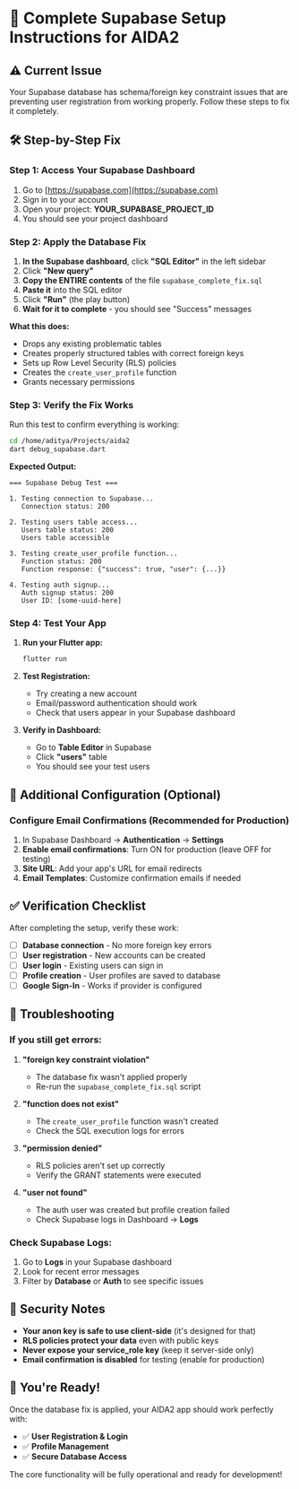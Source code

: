# 🔧 Complete Supabase Setup Instructions for AIDA2

## ⚠️ Current Issue
Your Supabase database has schema/foreign key constraint issues that are preventing user registration from working properly. Follow these steps to fix it completely.

## 🛠️ Step-by-Step Fix

### **Step 1: Access Your Supabase Dashboard**
1. Go to [https://supabase.com](https://supabase.com)
2. Sign in to your account
3. Open your project: **YOUR_SUPABASE_PROJECT_ID**
4. You should see your project dashboard

### **Step 2: Apply the Database Fix**
1. **In the Supabase dashboard**, click **"SQL Editor"** in the left sidebar
2. Click **"New query"**
3. **Copy the ENTIRE contents** of the file `supabase_complete_fix.sql`
4. **Paste it** into the SQL editor
5. Click **"Run"** (the play button)
6. **Wait for it to complete** - you should see "Success" messages

**What this does:**
- Drops any existing problematic tables
- Creates properly structured tables with correct foreign keys
- Sets up Row Level Security (RLS) policies
- Creates the `create_user_profile` function
- Grants necessary permissions

### **Step 3: Verify the Fix Works**
Run this test to confirm everything is working:

```bash
cd /home/aditya/Projects/aida2
dart debug_supabase.dart
```

**Expected Output:**
```
=== Supabase Debug Test ===

1. Testing connection to Supabase...
   Connection status: 200

2. Testing users table access...
   Users table status: 200
   Users table accessible

3. Testing create_user_profile function...
   Function status: 200
   Function response: {"success": true, "user": {...}}

4. Testing auth signup...
   Auth signup status: 200
   User ID: [some-uuid-here]
```

### **Step 4: Test Your App**
1. **Run your Flutter app:**
   ```bash
   flutter run
   ```

2. **Test Registration:**
   - Try creating a new account
   - Email/password authentication should work
   - Check that users appear in your Supabase dashboard

3. **Verify in Dashboard:**
   - Go to **Table Editor** in Supabase
   - Click **"users"** table
   - You should see your test users

## 🎯 Additional Configuration (Optional)

### **Configure Email Confirmations (Recommended for Production)**
1. In Supabase Dashboard → **Authentication** → **Settings**
2. **Enable email confirmations**: Turn ON for production (leave OFF for testing)
3. **Site URL**: Add your app's URL for email redirects
4. **Email Templates**: Customize confirmation emails if needed

## ✅ Verification Checklist

After completing the setup, verify these work:

- [ ] **Database connection** - No more foreign key errors
- [ ] **User registration** - New accounts can be created
- [ ] **User login** - Existing users can sign in
- [ ] **Profile creation** - User profiles are saved to database
- [ ] **Google Sign-In** - Works if provider is configured

## 🐛 Troubleshooting

### **If you still get errors:**

1. **"foreign key constraint violation"**
   - The database fix wasn't applied properly
   - Re-run the `supabase_complete_fix.sql` script

2. **"function does not exist"**
   - The `create_user_profile` function wasn't created
   - Check the SQL execution logs for errors

3. **"permission denied"**
   - RLS policies aren't set up correctly
   - Verify the GRANT statements were executed

4. **"user not found"**
   - The auth user was created but profile creation failed
   - Check Supabase logs in Dashboard → **Logs**

### **Check Supabase Logs:**
1. Go to **Logs** in your Supabase dashboard
2. Look for recent error messages
3. Filter by **Database** or **Auth** to see specific issues

## 🔐 Security Notes

- **Your anon key is safe to use client-side** (it's designed for that)
- **RLS policies protect your data** even with public keys
- **Never expose your service_role key** (keep it server-side only)
- **Email confirmation is disabled** for testing (enable for production)

## 🚀 You're Ready!

Once the database fix is applied, your AIDA2 app should work perfectly with:
- ✅ **User Registration & Login**
- ✅ **Profile Management**
- ✅ **Secure Database Access**

The core functionality will be fully operational and ready for development!
